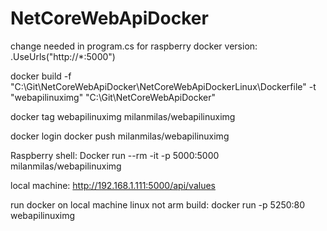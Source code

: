 # NetCoreWebApiDocker

change needed in program.cs for raspberry docker version:
.UseUrls("http://*:5000")

 docker build -f "C:\Git\NetCoreWebApiDocker\NetCoreWebApiDockerLinux\Dockerfile" -t "webapilinuximg" "C:\Git\NetCoreWebApiDocker"
 
 docker tag webapilinuximg milanmilas/webapilinuximg
 
 docker login
 docker push milanmilas/webapilinuximg
 
 Raspberry shell:
 Docker run --rm -it -p 5000:5000 milanmilas/webapilinuximg
  
 local machine:
  http://192.168.1.111:5000/api/values

run docker on local machine linux not arm build:
docker run -p 5250:80 webapilinuximg
